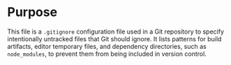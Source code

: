# Purpose
This file is a `.gitignore` configuration file used in a Git repository to specify intentionally untracked files that Git should ignore. It lists patterns for build artifacts, editor temporary files, and dependency directories, such as `node_modules`, to prevent them from being included in version control.
